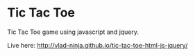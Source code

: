 
# Tic Tac Toe

Tic Tac Toe game using javascript and jquery.

Live here:
http://vlad-ninja.github.io/tic-tac-toe-html-js-jquery/
